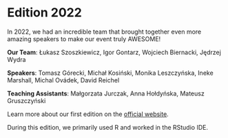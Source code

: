 # Edition 2022

In 2022, we had an incredible team that brought together even more amazing speakers to make our event truly AWESOME!

**Our Team**:
Łukasz Szoszkiewicz, Igor Gontarz, Wojciech Biernacki, Jędrzej Wydra

**Speakers**:
Tomasz Górecki, Michał Kosiński, Monika Leszczyńska, Ineke Marshall, Michal Ovádek, David Reichel

**Teaching Assistants**:
Małgorzata Jurczak, Anna Hołdyńska, Mateusz Gruszczyński

Learn more about our first edition on the [official website](https://sicss.io/2022/amu-law/).

During this edition, we primarily used R and worked in the RStudio IDE.
